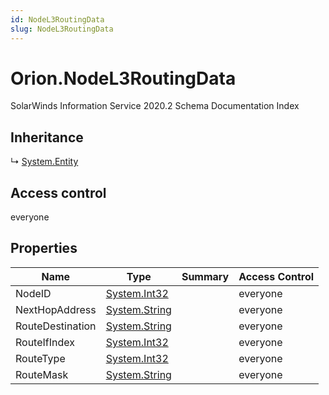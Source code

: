 ```yaml
---
id: NodeL3RoutingData
slug: NodeL3RoutingData
---
```


# Orion.NodeL3RoutingData

SolarWinds Information Service 2020.2 Schema Documentation Index

## Inheritance

↳ [System.Entity](./../System/Entity)

## Access control

everyone

## Properties

| Name | Type | Summary | Access Control |
| ------ | ------ | ------ | ------ |
| NodeID | [System.Int32](https://docs.microsoft.com/en-us/dotnet/api/system.int32) |  | everyone |
| NextHopAddress | [System.String](https://docs.microsoft.com/en-us/dotnet/api/system.string) |  | everyone |
| RouteDestination | [System.String](https://docs.microsoft.com/en-us/dotnet/api/system.string) |  | everyone |
| RouteIfIndex | [System.Int32](https://docs.microsoft.com/en-us/dotnet/api/system.int32) |  | everyone |
| RouteType | [System.Int32](https://docs.microsoft.com/en-us/dotnet/api/system.int32) |  | everyone |
| RouteMask | [System.String](https://docs.microsoft.com/en-us/dotnet/api/system.string) |  | everyone |

